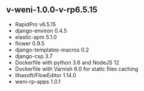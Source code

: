 v-weni-1.0.0-v-rp6.5.15
----------
 * RapidPro v6.5.15
 * django-environ 0.4.5
 * elastic-apm 5.1.0
 * flower 0.9.5
 * django-templates-macros 0.2
 * django-csp 3.7
 * Dockerfile with python 3.6 and NodeJS 12
 * Dockerfile with Varnish 6.0 for static files caching
 * Ilhasoft/FlowEditor 1.14.0
 * weni-rp-apps 1.0.1
